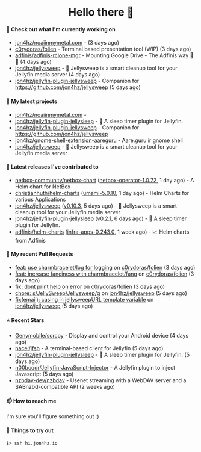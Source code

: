 <h1 align=center>Hello there 👋</h1>

#### 👷 Check out what I'm currently working on

- [jon4hz/noaiinmymetal.com](https://github.com/jon4hz/noaiinmymetal.com) -  (3 days ago)
- [c0rydoras/folien](https://github.com/c0rydoras/folien) - Terminal based presentation tool (WIP) (3 days ago)
- [adfinis/adfinis-rclone-mgr](https://github.com/adfinis/adfinis-rclone-mgr) - Mounting Google Drive - The Adfinis way 🧙✨ (4 days ago)
- [jon4hz/jellysweep](https://github.com/jon4hz/jellysweep) - 🧹 Jellysweep is a smart cleanup tool for your Jellyfin media server (4 days ago)
- [jon4hz/jellyfin-plugin-jellysweep](https://github.com/jon4hz/jellyfin-plugin-jellysweep) - Companion for https://github.com/jon4hz/jellysweep (5 days ago)

#### 🌱 My latest projects

- [jon4hz/noaiinmymetal.com](https://github.com/jon4hz/noaiinmymetal.com) - 
- [jon4hz/jellyfin-plugin-jellysleep](https://github.com/jon4hz/jellyfin-plugin-jellysleep) - 🌙 A sleep timer plugin for Jellyfin.
- [jon4hz/jellyfin-plugin-jellysweep](https://github.com/jon4hz/jellyfin-plugin-jellysweep) - Companion for https://github.com/jon4hz/jellysweep
- [jon4hz/gnome-shell-extension-aareguru](https://github.com/jon4hz/gnome-shell-extension-aareguru) - Aare.guru ir gnome shell
- [jon4hz/jellysweep](https://github.com/jon4hz/jellysweep) - 🧹 Jellysweep is a smart cleanup tool for your Jellyfin media server

#### 🔭 Latest releases I've contributed to

- [netbox-community/netbox-chart](https://github.com/netbox-community/netbox-chart) ([netbox-operator-1.0.72](https://github.com/netbox-community/netbox-chart/releases/tag/netbox-operator-1.0.72), 1 day ago) - A Helm chart for NetBox
- [christianhuth/helm-charts](https://github.com/christianhuth/helm-charts) ([umami-5.0.10](https://github.com/christianhuth/helm-charts/releases/tag/umami-5.0.10), 1 day ago) - Helm Charts for various Applications
- [jon4hz/jellysweep](https://github.com/jon4hz/jellysweep) ([v0.10.3](https://github.com/jon4hz/jellysweep/releases/tag/v0.10.3), 5 days ago) - 🧹 Jellysweep is a smart cleanup tool for your Jellyfin media server
- [jon4hz/jellyfin-plugin-jellysleep](https://github.com/jon4hz/jellyfin-plugin-jellysleep) ([v0.2.1](https://github.com/jon4hz/jellyfin-plugin-jellysleep/releases/tag/v0.2.1), 6 days ago) - 🌙 A sleep timer plugin for Jellyfin.
- [adfinis/helm-charts](https://github.com/adfinis/helm-charts) ([infra-apps-0.243.0](https://github.com/adfinis/helm-charts/releases/tag/infra-apps-0.243.0), 1 week ago) - 📈 Helm charts from Adfinis

#### 🔨 My recent Pull Requests

- [feat: use charmbracelet/log for logging](https://github.com/c0rydoras/folien/pull/8) on [c0rydoras/folien](https://github.com/c0rydoras/folien) (3 days ago)
- [feat: increase fanciness with charmbracelet/fang](https://github.com/c0rydoras/folien/pull/7) on [c0rydoras/folien](https://github.com/c0rydoras/folien) (3 days ago)
- [fix: dont print help on error](https://github.com/c0rydoras/folien/pull/6) on [c0rydoras/folien](https://github.com/c0rydoras/folien) (3 days ago)
- [chore: s/JellySweep/Jellysweep/g](https://github.com/jon4hz/jellysweep/pull/63) on [jon4hz/jellysweep](https://github.com/jon4hz/jellysweep) (5 days ago)
- [fix(email): casing in jellysweepURL template variable](https://github.com/jon4hz/jellysweep/pull/62) on [jon4hz/jellysweep](https://github.com/jon4hz/jellysweep) (5 days ago)

#### ⭐ Recent Stars

- [Genymobile/scrcpy](https://github.com/Genymobile/scrcpy) - Display and control your Android device (4 days ago)
- [hacel/jfsh](https://github.com/hacel/jfsh) - A terminal-based client for Jellyfin (5 days ago)
- [jon4hz/jellyfin-plugin-jellysleep](https://github.com/jon4hz/jellyfin-plugin-jellysleep) - 🌙 A sleep timer plugin for Jellyfin. (5 days ago)
- [n00bcodr/Jellyfin-JavaScript-Injector](https://github.com/n00bcodr/Jellyfin-JavaScript-Injector) - A Jellyfin plugin to inject Javascript (5 days ago)
- [nzbdav-dev/nzbdav](https://github.com/nzbdav-dev/nzbdav) - Usenet streaming with a WebDAV server and a SABnzbd-compatible API (2 weeks ago)

#### 📫 How to reach me
I'm sure you'll figure something out :)

#### 👀 Things to try out
```
$> ssh hi.jon4hz.io
```
